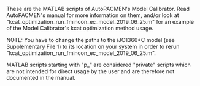 These are the MATLAB scripts of AutoPACMEN's Model Calibrator. Read AutoPACMEN's
manual for more information on them, and/or look at "kcat_optimization_run_fmincon_ec_model_2019_06_25.m"
for an example of the Model Calibrator's kcat optimization method usage.

NOTE: You have to change the paths to the iJO1366*C model (see Supplementary File 1) to its location on your
system in order to rerun "kcat_optimization_run_fmincon_ec_model_2019_06_25.m".

MATLAB scripts starting with "p_" are considered "private" scripts which are not intended for direct
usage by the user and are therefore not documented in the manual.
